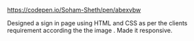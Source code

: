 https://codepen.io/Soham-Sheth/pen/abexvbw


Designed a sign in page using HTML and CSS as per the clients requirement according the the image . 
Made it responsive.
